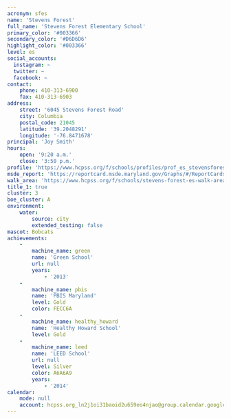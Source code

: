 ```yaml
---
acronym: sfes
name: 'Stevens Forest'
full_name: 'Stevens Forest Elementary School'
primary_color: '#003366'
secondary_color: '#D6D6D6'
highlight_color: '#003366'
level: es
social_accounts:
  instagram: ~
  twitter: ~
  facebook: ~
contact:
    phone: 410-313-6900
    fax: 410-313-6903
address:
    street: '6045 Stevens Forest Road'
    city: Columbia
    postal_code: 21045
    latitude: '39.2048291'
    longitude: '-76.8471678'
principal: 'Joy Smith'
hours:
    open: '9:20 a.m.'
    close: '3:50 p.m.'
profile: 'https://www.hcpss.org/f/schools/profiles/prof_es_stevensforest.pdf'
msde_report: 'https://reportcard.msde.maryland.gov/Graphs/#/ReportCards/ReportCardSchool/1//1/13/0608/'
walk_area: 'https://www.hcpss.org/f/schools/stevens-forest-es-walk-area.pdf'
title_1: true
cluster: 3
boe_cluster: A
environment:
    water:
        source: city
        extended_testing: false
mascot: Bobcats
achievements:
    -
        machine_name: green
        name: 'Green School'
        url: null
        years:
            - '2013'
    -
        machine_name: pbis
        name: 'PBIS Maryland'
        level: Gold
        color: FECC6A
    -
        machine_name: healthy_howard
        name: 'Healthy Howard School'
        level: Gold
    -
        machine_name: leed
        name: 'LEED School'
        url: null
        level: Silver
        color: A6A6A9
        years:
            - '2014'
calendar:
    mode: null
    account: hcpss.org_ln2j1oi31baoid2u659eo4njao@group.calendar.google.com
---
```

